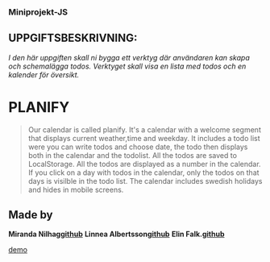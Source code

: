 ### Miniprojekt-JS

## UPPGIFTSBESKRIVNING:

_I den här uppgiften skall ni bygga ett verktyg där användaren kan skapa och schemalägga todos. Verktyget skall visa en lista med todos och en kalender för översikt._

# PLANIFY

> Our calendar is called planify. It's a calendar with a welcome segment that displays current weather,time and weekday.
> It includes a todo list were you can write todos and choose date, the todo then displays both in the calendar and the todolist.
> All the todos are saved to LocalStorage.
> All the todos are displayed as a number in the calendar. If you click on a day with todos in the calendar, only the todos on that days is visilble in the todo list.
> The calendar includes swedish holidays and hides in mobile screens.

## Made by

**Miranda Nilhag[github](https://github.com/mirrenil)**
**Linnea Albertsson[github](https://github.com/liinneea-a)**
**Elin Falk.[github](https://github.com/FalkElin)**

[demo](https://falkelin.github.io/github-Miniprojekt-JS/)
